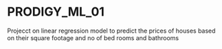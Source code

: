 # PRODIGY_ML_01
Projecct on  linear regression model to predict the prices of houses based on their square footage and no of bed rooms and bathrooms
